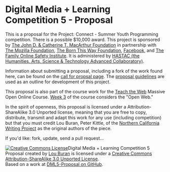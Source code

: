 Digital Media + Learning Competition 5 - Proposal
====

This is a proposal for the Project: Connect - Summer Youth Programming competition.  There is a possible $10,000 award.  This project is sponsored by [The John D. & Catherine T. MacArthur Foundation](http://www.macfound.org/) in partnership with [The Mozilla Foundation](http://www.mozilla.org/foundation/), [The Born This Way Foundation](http://bornthiswayfoundation.org/), [Facebook](https://www.facebook.com/), and [The Family Online Safety Institute](http://www.fosi.org/).  It is administered by [HASTAC (the Humanities, Arts, Science & Technology Advanced Collaboratory)](http://www.hastac.org/). 

Information about submitting a proposal, including a fork of the work found here, can be found on the [call for propsal page](http://dmlcompetition.net/summer-youth-programming/summer-youth-programming-competition).  The [proposal guidelines](http://dmlcompetition.net/summer-youth-programming/how-to-apply-to-the-summer-youth-programming-competition) are used as an outline for development of this project.

This proposal is also part of the course work for the [Teach the Web](http://hivenyc.org/teachtheweb/) Massive Open Online Course.  [Week 3](http://hivenyc.org/teachtheweb/week-3-the-open-web/#more-332) of the course considers the "Open Web." 

In the spirit of openness, this proposal is licensed under a Attribution-ShareAlike 3.0 Unported license, meaning that you are free to copy, distribute, transmit and adapt this work for any use (including competition) but that you must credit Lou Buran, Peter Kittle, of the [Northern California Writing Project](www.norcalwp.org/‎) as the original authors of the piece. 

If you'd like: fork, update, send a pull request...



<a rel="license" href="http://creativecommons.org/licenses/by-sa/3.0/deed.en_US"><img alt="Creative Commons License" style="border-width:0" src="http://i.creativecommons.org/l/by-sa/3.0/88x31.png" /></a>Digital Media + Learning Competition 5 Proposal created by <a href="mailto:ljangler@gmail.com?Subject=DML5%20Proposal%20License">Lou Buran</a> is licensed under a <a rel="license" href="http://creativecommons.org/licenses/by-sa/3.0/deed.en_US">Creative Commons Attribution-ShareAlike 3.0 Unported License</a>.<br />Based on a work at <a href="https://github.com/ljangler/DML5-Proposal" rel="dct:source">DML5-Proposal on GitHub</a>.





